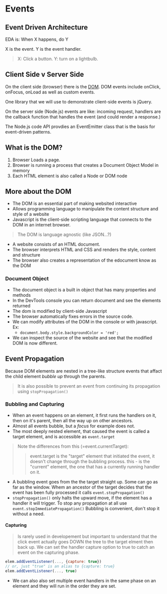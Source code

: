 # Events

## Event Driven Architecture

EDA is: When X happens, do Y

X is the event. Y is the event handler.
> X: Click a button. Y: turn on a lightbulb.


## Client Side v Server Side

On the client side (browser) there is the [DOM](https://en.wikipedia.org/wiki/Document_Object_Model). DOM events include onClick, onFocus, onLoad as well as custom events.

One library that we will use to demonstrate client-side events is jQuery.

On the server side (Node.js) events are like: incoming request, handlers are the callback function that handles the event (and could render a response.)

The Node.js code API provdies an EventEmitter class that is the basis for event-driven patterns.

## What is the DOM?

1. Browser Loads a page.
2. Browser is running a process that creates a Document Object Model in memory
3. Each HTML element is also called a Node or DOM node 

## More about the DOM

* The DOM is an essential part of making websited interactive
* Allows programming language to manipulate the content structure and style of a website
* Javascript is the client-side scripting language that connects to the DOM in an internet browser.
 >The DOM is language agnostic (like JSON...?)
* A website consists of an HTML document.
* The browser interprets HTML and CSS and renders the style, content and structure
* The browser also creates a representation of the edocument know as the DOM

### Document Object

* The document object is a built in object that has many properties and methods
* In the DevTools console you can return document and see the elements returned
* The dom is modified by client-side Javascript
* The browser automatically fixes errors in the source code.
* We can modify attributes of the DOM in the console or with javascript. Ex:
  *   `document.body.style.backgroundColor = 'red';`
* We can inspect the source of the website and see that the modified DOM is now different.

## Event Propagation

Because DOM elements are nested in a tree-like structure events that affact the child element *bubble up* through the parents.
> It is also possible to prevent an event from continuing its propagation using `stopPropagation()`

### Bubbling and Capturing

* When an event happens on an element, it first runs the handlers on it, then on it's parent, then all the way up on other ancestors.
* Almost all events bubble, but a *focus* for example does not.
* The most deeply nested element, that caused the event is called a target element, and is accessible as `event.target`
> Note the differences from this (=event.currentTarget):
>> event.target is the "target" element that initiated the event, it doesn't change through the bubbling process.
>> this - is the "current" element, the one that has a currently running handler on it.

* A bubbling event goes from the the target straight up. Some can go as far as the window. Whem an ancestor of the target decides that the event has been fully processed it calls `event.stopPropagation()`
* `stopPropagation()` only halts the upward move, if the element has a handler it will trigger. To stop any propagation at all use `event.stopImmediatePropagation()`
Bubbling is convenient, don't stop it without a need.

#### Capturing

> Is rarely used in developement but important to understand that the click event actually goes DOWN the tree to the target elment then back up.
> We can set the handler capture option to true to catch an event on the capturing phase.
```javascript
elem.addEventListener(..., {capture: true})
// or, just "true" is an alias to {capture: true}
elem.addEventListener(..., true)
```

* We can also also set multiple event handlers in the same phase on an element and they will run in the order they are set.
